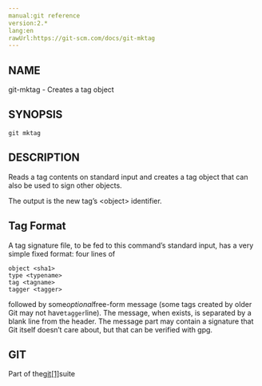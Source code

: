 ```yaml
---
manual:git reference
version:2.*
lang:en
rawUrl:https://git-scm.com/docs/git-mktag
---
```



## [](%5376#_name "")NAME<a name="_name"></a>


git-mktag - Creates a tag object





## [](%5376#_synopsis "")SYNOPSIS<a name="_synopsis"></a>

```
git mktag
```




## [](%5376#_description "")DESCRIPTION<a name="_description"></a>


Reads a tag contents on standard input and creates a tag object that can also be used to sign other objects.




The output is the new tag’s &lt;object&gt; identifier.





## [](%5376#_tag_format "")Tag Format<a name="_tag_format"></a>


A tag signature file, to be fed to this command’s standard input, has a very simple fixed format: four lines of



```
object <sha1>
type <typename>
tag <tagname>
tagger <tagger>
```




followed by some<em>optional</em>free-form message (some tags created by older Git may not have`tagger`line). The message, when exists, is separated by a blank line from the header. The message part may contain a signature that Git itself doesn’t care about, but that can be verified with gpg.





## [](%5376#_git "")GIT<a name="_git"></a>


Part of the[git[1]](%2248  "")suite





